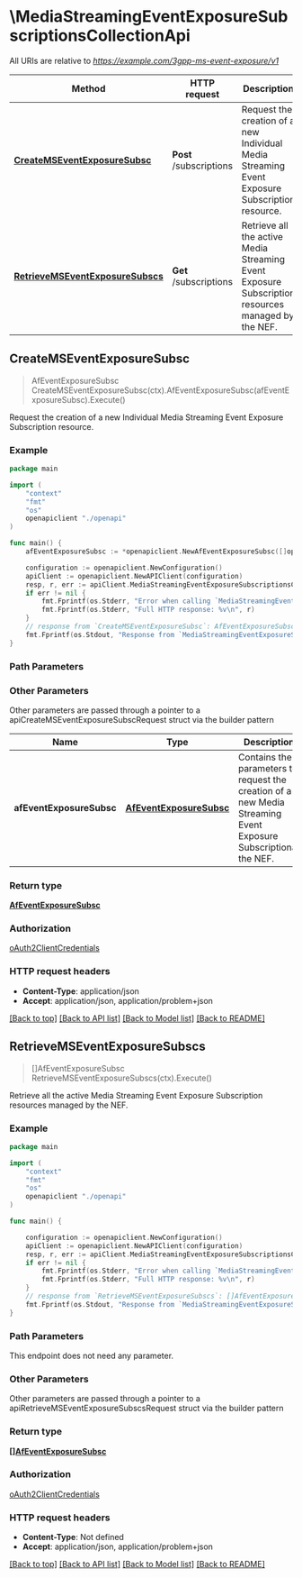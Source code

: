 # \MediaStreamingEventExposureSubscriptionsCollectionApi

All URIs are relative to *https://example.com/3gpp-ms-event-exposure/v1*

Method | HTTP request | Description
------------- | ------------- | -------------
[**CreateMSEventExposureSubsc**](MediaStreamingEventExposureSubscriptionsCollectionApi.md#CreateMSEventExposureSubsc) | **Post** /subscriptions | Request the creation of a new Individual Media Streaming Event Exposure Subscription resource.
[**RetrieveMSEventExposureSubscs**](MediaStreamingEventExposureSubscriptionsCollectionApi.md#RetrieveMSEventExposureSubscs) | **Get** /subscriptions | Retrieve all the active Media Streaming Event Exposure Subscription resources managed by the NEF.



## CreateMSEventExposureSubsc

> AfEventExposureSubsc CreateMSEventExposureSubsc(ctx).AfEventExposureSubsc(afEventExposureSubsc).Execute()

Request the creation of a new Individual Media Streaming Event Exposure Subscription resource.

### Example

```go
package main

import (
    "context"
    "fmt"
    "os"
    openapiclient "./openapi"
)

func main() {
    afEventExposureSubsc := *openapiclient.NewAfEventExposureSubsc([]openapiclient.EventsSubs{*openapiclient.NewEventsSubs(*openapiclient.NewAfEvent(), *openapiclient.NewEventFilter())}, *openapiclient.NewReportingInformation(), "NotifUri_example", "NotifId_example") // AfEventExposureSubsc | Contains the parameters to request the creation of a new Media Streaming Event Exposure  Subscriptionat the NEF. 

    configuration := openapiclient.NewConfiguration()
    apiClient := openapiclient.NewAPIClient(configuration)
    resp, r, err := apiClient.MediaStreamingEventExposureSubscriptionsCollectionApi.CreateMSEventExposureSubsc(context.Background()).AfEventExposureSubsc(afEventExposureSubsc).Execute()
    if err != nil {
        fmt.Fprintf(os.Stderr, "Error when calling `MediaStreamingEventExposureSubscriptionsCollectionApi.CreateMSEventExposureSubsc``: %v\n", err)
        fmt.Fprintf(os.Stderr, "Full HTTP response: %v\n", r)
    }
    // response from `CreateMSEventExposureSubsc`: AfEventExposureSubsc
    fmt.Fprintf(os.Stdout, "Response from `MediaStreamingEventExposureSubscriptionsCollectionApi.CreateMSEventExposureSubsc`: %v\n", resp)
}
```

### Path Parameters



### Other Parameters

Other parameters are passed through a pointer to a apiCreateMSEventExposureSubscRequest struct via the builder pattern


Name | Type | Description  | Notes
------------- | ------------- | ------------- | -------------
 **afEventExposureSubsc** | [**AfEventExposureSubsc**](AfEventExposureSubsc.md) | Contains the parameters to request the creation of a new Media Streaming Event Exposure  Subscriptionat the NEF.  | 

### Return type

[**AfEventExposureSubsc**](AfEventExposureSubsc.md)

### Authorization

[oAuth2ClientCredentials](../README.md#oAuth2ClientCredentials)

### HTTP request headers

- **Content-Type**: application/json
- **Accept**: application/json, application/problem+json

[[Back to top]](#) [[Back to API list]](../README.md#documentation-for-api-endpoints)
[[Back to Model list]](../README.md#documentation-for-models)
[[Back to README]](../README.md)


## RetrieveMSEventExposureSubscs

> []AfEventExposureSubsc RetrieveMSEventExposureSubscs(ctx).Execute()

Retrieve all the active Media Streaming Event Exposure Subscription resources managed by the NEF.

### Example

```go
package main

import (
    "context"
    "fmt"
    "os"
    openapiclient "./openapi"
)

func main() {

    configuration := openapiclient.NewConfiguration()
    apiClient := openapiclient.NewAPIClient(configuration)
    resp, r, err := apiClient.MediaStreamingEventExposureSubscriptionsCollectionApi.RetrieveMSEventExposureSubscs(context.Background()).Execute()
    if err != nil {
        fmt.Fprintf(os.Stderr, "Error when calling `MediaStreamingEventExposureSubscriptionsCollectionApi.RetrieveMSEventExposureSubscs``: %v\n", err)
        fmt.Fprintf(os.Stderr, "Full HTTP response: %v\n", r)
    }
    // response from `RetrieveMSEventExposureSubscs`: []AfEventExposureSubsc
    fmt.Fprintf(os.Stdout, "Response from `MediaStreamingEventExposureSubscriptionsCollectionApi.RetrieveMSEventExposureSubscs`: %v\n", resp)
}
```

### Path Parameters

This endpoint does not need any parameter.

### Other Parameters

Other parameters are passed through a pointer to a apiRetrieveMSEventExposureSubscsRequest struct via the builder pattern


### Return type

[**[]AfEventExposureSubsc**](AfEventExposureSubsc.md)

### Authorization

[oAuth2ClientCredentials](../README.md#oAuth2ClientCredentials)

### HTTP request headers

- **Content-Type**: Not defined
- **Accept**: application/json, application/problem+json

[[Back to top]](#) [[Back to API list]](../README.md#documentation-for-api-endpoints)
[[Back to Model list]](../README.md#documentation-for-models)
[[Back to README]](../README.md)

